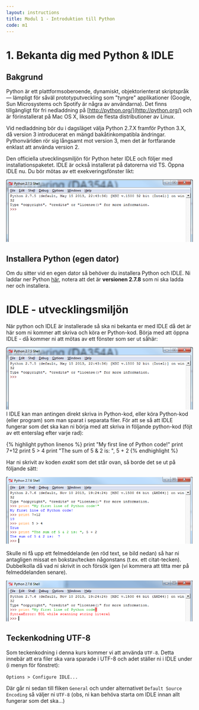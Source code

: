 ```yaml
---
layout: instructions
title: Modul 1 - Introduktion till Python
code: m1
---
```


# 1. Bekanta dig med Python & IDLE

## Bakgrund

Python är ett plattformsoberoende, dynamiskt, objektorienterat skriptspråk — lämpligt för såväl prototyputveckling som "tyngre" applikationer (Google, Sun Microsystems och Spotify är några av användarna). Det finns tillgängligt för fri nedladdning på [http://python.org/](http://python.org/) och är förinstallerat på Mac OS X, liksom de flesta distributioner av Linux.

Vid nedladdning bör du i dagsläget välja Python 2.7.X framför Python 3.X, då version 3 introducerat en mängd bakåtinkompatibla ändringar. Pythonvärlden rör sig långsamt mot version 3, men det är fortfarande enklast att använda version 2.


Den officiella utvecklingsmiljön för Python heter IDLE och följer med installationspaketet. IDLE är också installerat på datorerna vid TS. Öppna IDLE nu. Du bör mötas av ett exekveringsfönster likt:

![Idle](images/idle.png)

## Installera Python (egen dator)

Om du sitter vid en egen dator så behöver du installera Python och IDLE. Ni laddar ner Python [här](https://www.python.org/download/releases/2.7.8/), notera att det är <b>versionen 2.7.8</b> som ni ska ladda ner och installera.
				
# IDLE - utvecklingsmiljön

När python och IDLE är installerade så ska ni bekanta er med IDLE då det är här som ni kommer att skriva och köra er Python-kod. Börja med att öppna IDLE - då kommer ni att mötas av ett fönster som ser ut såhär:

![Idle](images/idle.png)
I IDLE kan man antingen direkt skriva in Python-kod, eller köra Python-kod (eller program) som man sparat i separata filer. För att se så att IDLE fungerar som det ska kan ni börja med att skriva in följande python-kod (föjt av ett enterslag efter varje rad):

{% highlight python linenos %}
print "My first line of Python code!"
print 7+12
print 5 > 4
print "The sum of 5 & 2 is: ", 5 + 2
{% endhighlight %}

Har ni skrivit av koden <i>exakt</i> som det står ovan, så borde det se ut på följande sätt:

![Idle](images/idle2.png)

Skulle ni få upp ett felmeddelande (en röd text, se bild nedan) så har ni antagligen missat en bokstav/tecken någonstans (t.ex. ett citat-tecken). Dubbelkolla då vad ni skrivit in och försök igen (vi kommera att titta mer på felmeddelanden senare).

![Idle](images/idle3.png)

## Teckenkodning UTF-8

Som teckenkodning i denna kurs kommer vi att använda `UTF-8`. Detta innebär att era filer ska vara sparade i UTF-8 och adet ställer ni i IDLE under (i menyn för fönstret):

`Options > Configure IDLE...`

Där går ni sedan till fliken `General` och under alternativet `Default Source Encoding` så väljer ni `UTF-8` (obs, ni kan behöva starta om IDLE innan allt fungerar som det ska...)